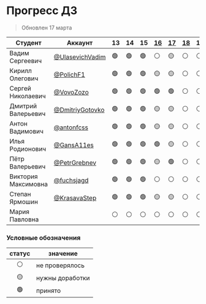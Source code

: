 # Прогресс ДЗ

> Обновлен 17 марта



| Студент                | Аккаунт                                              | 13             | 14             | 15             | [16]            | [17]           | [18]           | 19             | 20             | 21             | 22             | 23             | 24             | 25             | 26             | 27             | 28             | 29             | 30             | 31             | 32             | 33             | 34             | 35             | 36             | 37             | 38             | 39             | 40             |
| ---------------------- | ---------------------------------------------------- | -------------- | -------------- | -------------- | --------------- | -------------- | -------------- | -------------- | -------------- | -------------- | -------------- | -------------- | -------------- | -------------- | -------------- | -------------- | -------------- | -------------- | -------------- | -------------- | -------------- | -------------- | -------------- | -------------- | -------------- | -------------- | -------------- | -------------- | -------------- |
| Вадим Сергеевич        | [@UlasevichVadim](https://github.com/UlasevichVadim) | :green_circle: | :green_circle: | :green_circle: | :white_circle:  | :yellow_circle:| :white_circle: | :white_circle: | :white_circle: | :white_circle: | :white_circle: | :white_circle: | :white_circle: | :white_circle: | :white_circle: | :white_circle: | :white_circle: | :white_circle: | :white_circle: | :white_circle: | :white_circle: | :white_circle: | :white_circle: | :white_circle: | :white_circle: | :white_circle: | :white_circle: | :white_circle: | :white_circle: |
| Кирилл Олегович        | [@PolichF1](https://github.com/PolichF1)             | :green_circle: | :green_circle: | :green_circle: | :yellow_circle: | :yellow_circle:| :white_circle: | :white_circle: | :white_circle: | :white_circle: | :white_circle: | :white_circle: | :white_circle: | :white_circle: | :white_circle: | :white_circle: | :white_circle: | :white_circle: | :white_circle: | :white_circle: | :white_circle: | :white_circle: | :white_circle: | :white_circle: | :white_circle: | :white_circle: | :white_circle: | :white_circle: | :white_circle: |
| Сергей Николаевич      | [@VovoZozo](https://github.com/VovoZozo)             | :green_circle: | :green_circle: | :green_circle: | :green_circle:  | :green_circle: | :white_circle: | :white_circle: | :white_circle: | :white_circle: | :white_circle: | :white_circle: | :white_circle: | :white_circle: | :white_circle: | :white_circle: | :white_circle: | :white_circle: | :white_circle: | :white_circle: | :white_circle: | :white_circle: | :white_circle: | :white_circle: | :white_circle: | :white_circle: | :white_circle: | :white_circle: | :white_circle: |
| Дмитрий Валерьевич     | [@DmitriyGotovko](https://github.com/DmitriyGotovko) | :green_circle: | :green_circle: | :green_circle: | :yellow_circle: | :yellow_circle:| :white_circle: | :white_circle: | :white_circle: | :white_circle: | :white_circle: | :white_circle: | :white_circle: | :white_circle: | :white_circle: | :white_circle: | :white_circle: | :white_circle: | :white_circle: | :white_circle: | :white_circle: | :white_circle: | :white_circle: | :white_circle: | :white_circle: | :white_circle: | :white_circle: | :white_circle: | :white_circle: |
| Антон Вадимович        | [@antonfcss](https://github.com/antonfcss)           | :green_circle: | :green_circle: | :green_circle: | :yellow_circle: | :yellow_circle:| :white_circle: | :white_circle: | :white_circle: | :white_circle: | :white_circle: | :white_circle: | :white_circle: | :white_circle: | :white_circle: | :white_circle: | :white_circle: | :white_circle: | :white_circle: | :white_circle: | :white_circle: | :white_circle: | :white_circle: | :white_circle: | :white_circle: | :white_circle: | :white_circle: | :white_circle: | :white_circle: |
| Илья Родионович        | [@GansA11es](https://github.com/GansA11es)           | :green_circle: | :green_circle: | :green_circle: | :green_circle:  | :yellow_circle:| :white_circle: | :white_circle: | :white_circle: | :white_circle: | :white_circle: | :white_circle: | :white_circle: | :white_circle: | :white_circle: | :white_circle: | :white_circle: | :white_circle: | :white_circle: | :white_circle: | :white_circle: | :white_circle: | :white_circle: | :white_circle: | :white_circle: | :white_circle: | :white_circle: | :white_circle: | :white_circle: |
| Пётр Валерьевич        | [@PetrGrebnev](https://github.com/PetrGrebnev)       | :green_circle: | :green_circle: | :green_circle: | :yellow_circle: | :green_circle: | :white_circle: | :white_circle: | :white_circle: | :white_circle: | :white_circle: | :white_circle: | :white_circle: | :white_circle: | :white_circle: | :white_circle: | :white_circle: | :white_circle: | :white_circle: | :white_circle: | :white_circle: | :white_circle: | :white_circle: | :white_circle: | :white_circle: | :white_circle: | :white_circle: | :white_circle: | :white_circle: |
| Виктория Максимовна    | [@fuchsjagd](https://github.com/fuchsjagd)           | :green_circle: | :green_circle: | :green_circle: | :white_circle:  | :white_circle: | :white_circle: | :white_circle: | :white_circle: | :white_circle: | :white_circle: | :white_circle: | :white_circle: | :white_circle: | :white_circle: | :white_circle: | :white_circle: | :white_circle: | :white_circle: | :white_circle: | :white_circle: | :white_circle: | :white_circle: | :white_circle: | :white_circle: | :white_circle: | :white_circle: | :white_circle: | :white_circle: |
| Степан Ярмошин         | [@KrasavaStep](https://github.com/KrasavaStep)       | :green_circle: | :green_circle: | :green_circle: | :yellow_circle: | :yellow_circle:| :white_circle: | :white_circle: | :white_circle: | :white_circle: | :white_circle: | :white_circle: | :white_circle: | :white_circle: | :white_circle: | :white_circle: | :white_circle: | :white_circle: | :white_circle: | :white_circle: | :white_circle: | :white_circle: | :white_circle: | :white_circle: | :white_circle: | :white_circle: | :white_circle: | :white_circle: | :white_circle: |
| Мария Павловна         |                                                      | :white_circle: | :white_circle: | :white_circle: | :white_circle:  | :white_circle: | :white_circle: | :white_circle: | :white_circle: | :white_circle: | :white_circle: | :white_circle: | :white_circle: | :white_circle: | :white_circle: | :white_circle: | :white_circle: | :white_circle: | :white_circle: | :white_circle: | :white_circle: | :white_circle: | :white_circle: | :white_circle: | :white_circle: | :white_circle: | :white_circle: | :white_circle: | :white_circle: |

### Условные обозначения

| статус          | значение        |
| :-------------: | --------------- |
| :white_circle:  | не проверялось  |
| :yellow_circle: | нужны доработки |
| :green_circle:  | принято         |









[16]: https://github.com/vshat-tms/lesson16-homework
[17]: https://github.com/vshat-tms/lesson17-homework
[18]: https://github.com/vshat-tms/lesson18-homework
[19]: https://github.com/vshat-tms/lesson19-homework
[20]: https://github.com/vshat-tms/lesson20-homework
[21]: https://github.com/vshat-tms/lesson21-homework
[22]: https://github.com/vshat-tms/lesson22-homework
[23]: https://github.com/vshat-tms/lesson23-homework
[24]: https://github.com/vshat-tms/lesson24-homework
[25]: https://github.com/vshat-tms/lesson25-homework
[26]: https://github.com/vshat-tms/lesson26-homework
[27]: https://github.com/vshat-tms/lesson27-homework
[28]: https://github.com/vshat-tms/lesson28-homework
[29]: https://github.com/vshat-tms/lesson29-homework
[30]: https://github.com/vshat-tms/lesson30-homework
[31]: https://github.com/vshat-tms/lesson31-homework
[32]: https://github.com/vshat-tms/lesson32-homework
[33]: https://github.com/vshat-tms/lesson33-homework
[34]: https://github.com/vshat-tms/lesson34-homework
[35]: https://github.com/vshat-tms/lesson35-homework
[36]: https://github.com/vshat-tms/lesson36-homework
[37]: https://github.com/vshat-tms/lesson37-homework
[38]: https://github.com/vshat-tms/lesson38-homework
[39]: https://github.com/vshat-tms/lesson39-homework
[40]: https://github.com/vshat-tms/lesson40-homework
